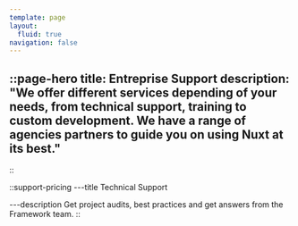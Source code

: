 ```yaml
---
template: page
layout:
  fluid: true
navigation: false
---
```


::page-hero
title: Entreprise Support
description: "We offer different services depending of your needs, from technical support, training to custom development. We have a range of agencies partners to guide you on using Nuxt at its best."
---
::

::support-pricing
---title
Technical Support

---description
Get project audits, best practices and get answers from the Framework team.
::
